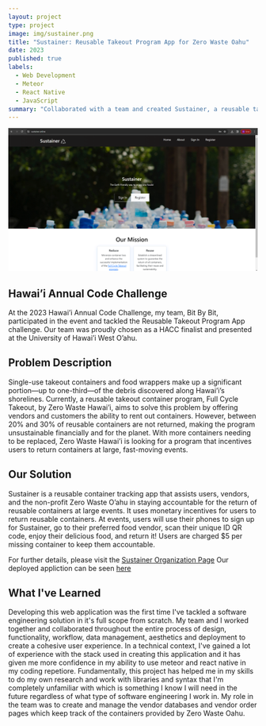 ```yaml
---
layout: project
type: project
image: img/sustainer.png
title: "Sustainer: Reusable Takeout Program App for Zero Waste Oahu"
date: 2023
published: true
labels:
  - Web Development
  - Meteor
  - React Native
  - JavaScript
summary: "Collaborated with a team and created Sustainer, a reusable takeout program app for Zero Waste Oahu, in the recently concluded Hawaii Annual Code Challenge 2023."
---
```


<img class="img-fluid" img width="600px" src="../img/sustainer.png">


## Hawai’i Annual Code Challenge
At the 2023 Hawai’i Annual Code Challenge, my team, Bit By Bit, participated in the event and tackled the Reusable Takeout Program App challenge. Our team was proudly chosen as a HACC finalist and presented at the University of Hawai’i West O’ahu.

## Problem Description
Single-use takeout containers and food wrappers make up a significant portion—up to one-third—of the debris discovered along Hawai’i’s shorelines. Currently, a reusable takeout container program, Full Cycle Takeout, by Zero Waste Hawai’i, aims to solve this problem by offering vendors and customers the ability to rent out containers. However, between 20% and 30% of reusable containers are not returned, making the program unsustainable financially and for the planet. With more containers needing to be replaced, Zero Waste Hawai’i is looking for a program that incentives users to return containers at large, fast-moving events.

## Our Solution
Sustainer is a reusable container tracking app that assists users, vendors, and the non-profit Zero Waste O’ahu in staying accountable for the return of reusable containers at large events. It uses monetary incentives for users to return reusable containers. At events, users will use their phones to sign up for Sustainer, go to their preferred food vendor, scan their unique ID QR code, enjoy their delicious food, and return it! Users are charged $5 per missing container to keep them accountable.

For further details, please visit the [Sustainer Organization Page](https://sus-tainer.github.io/)
Our deployed appliction can be seen [here](https://sustainer.online/)

## What I've Learned
Developing this web application was the first time I've tackled a software engineering solution in it's full scope from scratch. My team and I worked together and collaborated throughout the entire process of design, functionality, workflow, data management, aesthetics and deployment to create a cohesive user experience. In a technical context, I've gained a lot of experience with the stack used in creating this application and it has given me more confidence in my ability to use meteor and react native in my coding repetiore. Fundamentally, this project has helped me in my skills to do my own research and work with libraries and syntax that I'm completely unfamiliar with which is something I know I will need in the future regardless of what type of software engineering I work in. My role in the team was to create and manage the vendor databases and vendor order pages which keep track of the containers provided by Zero Waste Oahu. 

